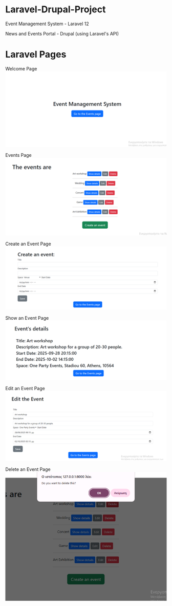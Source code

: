 # Laravel-Drupal-Project

 Event Management System - Laravel 12 
 
 News and Events Portal - Drupal (using Laravel's API)

# Laravel Pages
Welcome Page
![Alt text](1.WelcomePage.PNG)


Events Page
![Alt text](2.EventsPage.PNG)


Create an Event Page
![Alt text](3.CreatePage.PNG)


Show an Event Page
![Alt text](4.ShowPage.PNG)



Edit an Event Page
![Alt text](5.EditPage.PNG)



Delete an Event Page
![Alt text](6.DeletePage.PNG)



